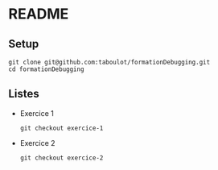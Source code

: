 # README

## Setup

```
git clone git@github.com:taboulot/formationDebugging.git
cd formationDebugging
```

## Listes

- Exercice 1
  ```
  git checkout exercice-1
  ```
- Exercice 2
  ```
  git checkout exercice-2
  ```
